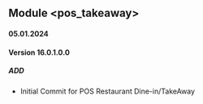 ## Module <pos_takeaway>

#### 05.01.2024
#### Version 16.0.1.0.0
##### ADD
- Initial Commit for POS Restaurant Dine-in/TakeAway
